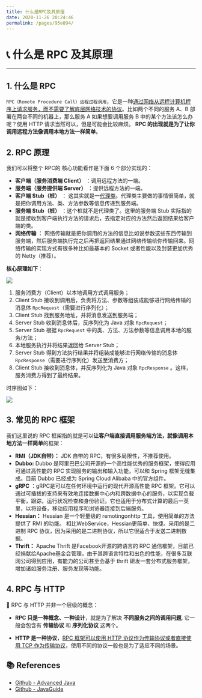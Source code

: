 ```yaml
---
title: 什么是RPC及其原理
date: 2020-11-26 20:24:46
permalink: /pages/95e894/
---
```

# 📞 什么是 RPC 及其原理

---

## 1. 什么是 RPC

`RPC（Remote Procedure Call）远程过程调用`，它是一种<u>通过网络从远程计算机程序上请求服务，而不需要了解底层网络技术的协议</u>。比如两个不同的服务 A、B 部署在两台不同的机器上，那么服务 A 如果想要调用服务 B 中的某个方法该怎么办呢？使用 HTTP 请求当然可以，但是可能会比较麻烦。 **RPC 的出现就是为了让你调用远程方法像调用本地方法一样简单**。

## 2. RPC 原理

我们可以将整个 RPC的 核心功能看作是下面 6 个部分实现的：

- **客户端（服务消费端 Client）** ：调用远程方法的一端。
- **服务端（服务提供端 Server）** ：提供远程方法的一端。
- **客户端 Stub（桩）** ： 这其实就是一<u>代理类</u>。代理类主要做的事情很简单，就是把你调用方法、类、方法参数等信息传递到服务端。
- **服务端 Stub（桩）** ：这个桩就不是代理类了。这里的服务端 Stub 实际指的就是接收到客户端执行方法的请求后，去指定对应的方法然后返回结果给客户端的类。
- **网络传输** ： 网络传输就是把你调用的方法的信息比如说参数这些东西传输到服务端，然后服务端执行完之后再把返回结果通过网络传输给你传输回来。网络传输的实现方式有很多种比如最基本的 Socket 或者性能以及封装更加优秀的 Netty（推荐）。

**核心原理如下**：

![](https://cs-wiki.oss-cn-shanghai.aliyuncs.com/img/20201126202743.png)

1. 服务消费方（Client）以本地调用方式调用服务；
2. Client Stub 接收到调用后，负责将方法、参数等组装成能够进行网络传输的消息体 `RpcRequest`（需要进行序列化）；
3. Client Stub 找到服务地址，并将消息发送到服务端；
4. Server Stub 收到消息体后，反序列化为 Java 对象 `RpcRequest`；
5. Server Stub 根据 `RpcRequest` 中的类、方法、方法参数等信息调用本地的服务/方法；
6. 本地服务执行并将结果返回给 Server Stub；
7. Server Stub 得到方法执行结果并将组装成能够进行网络传输的消息体 `RpcResponse`（需要进行序列化）发送至消费方；
8. Client Stub 接收到消息体，并反序列化为 Java 对象 `RpcResponse` 。这样，服务消费方得到了最终结果。

时序图如下：

![](https://cs-wiki.oss-cn-shanghai.aliyuncs.com/img/20201126202849.png)

## 3. 常见的 RPC 框架

我们这里说的 RPC 框架指的就是可以**让客户端直接调用服务端方法，就像调用本地方法一样简单**的框架：

- **RMI（JDK自带）：** JDK 自带的 RPC，有很多局限性，不推荐使用。
- **Dubbo:** Dubbo 是阿里巴巴公司开源的一个高性能优秀的服务框架，使得应用可通过高性能的 RPC 实现服务的输出和输入功能，可以和 Spring 框架无缝集成。目前 Dubbo 已经成为 Spring Cloud Alibaba 中的官方组件。
- **gRPC** ：gRPC是可以在任何环境中运行的现代开源高性能 RPC 框架。它可以通过可插拔的支持来有效地连接数据中心内和跨数据中心的服务，以实现负载平衡，跟踪，运行状况检查和身份验证。它也适用于分布式计算的最后一英里，以将设备，移动应用程序和浏览器连接到后端服务。
- **Hessian：** Hessian 是一个轻量级的 remotingonhttp 工具，使用简单的方法提供了 RMI 的功能。 相比WebService，Hessian更简单、快捷。采用的是二进制 RPC 协议，因为采用的是二进制协议，所以它很适合于发送二进制数据。
- **Thrift：** Apache Thrift 是Facebook开源的跨语言的 RPC 通信框架，目前已经捐献给Apache基金会管理，由于其跨语言特性和出色的性能，在很多互联网公司得到应用，有能力的公司甚至会基于 thrift 研发一套分布式服务框架，增加诸如服务注册、服务发现等功能。

## 4. RPC 与 HTTP

🚨 RPC 与 HTTP 并非一个层级的概念：

- **RPC 只是一种概念、一种设计**，就是为了解决 **不同服务之间的调用问题**, 它一般会包含有 **传输协议** 和 **序列化协议** 这两个。

- **HTTP 是一种协议**，<u>RPC 框架可以使用 HTTP 协议作为传输协议或者直接使用 TCP 作为传输协议</u>，使用不同的协议一般也是为了适应不同的场景。

## 📚 References

- [Github - Advanced Java](https://doocs.gitee.io/advanced-java/#/./docs/distributed-system/distributed-system-interview)
- [Github - JavaGuide](https://snailclimb.gitee.io/javaguide/#/docs/system-design/distributed-system/分布式?id=二-分布式事务)